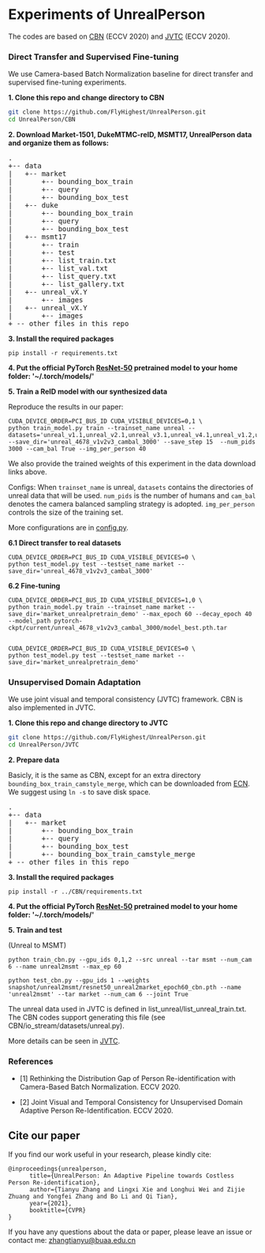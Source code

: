 # Experiments of UnrealPerson

The codes are based on [CBN](https://github.com/automan000/Camera-based-Person-ReID) (ECCV 2020) and [JVTC](https://github.com/ljn114514/JVTC) (ECCV 2020). 

### Direct Transfer and Supervised Fine-tuning

We use Camera-based Batch Normalization baseline for direct transfer and supervised fine-tuning experiments.
  
**1. Clone this repo and change directory to CBN**
```bash
git clone https://github.com/FlyHighest/UnrealPerson.git
cd UnrealPerson/CBN
```

**2. Download Market-1501, DukeMTMC-reID, MSMT17, UnrealPerson data and organize them as follows:**
<pre>
.
+-- data
|   +-- market
|       +-- bounding_box_train
|       +-- query
|       +-- bounding_box_test
|   +-- duke
|       +-- bounding_box_train
|       +-- query
|       +-- bounding_box_test
|   +-- msmt17
|       +-- train
|       +-- test
|       +-- list_train.txt
|       +-- list_val.txt
|       +-- list_query.txt
|       +-- list_gallery.txt
|   +-- unreal_vX.Y
|       +-- images
|   +-- unreal_vX.Y
|       +-- images
+ -- other files in this repo
</pre>



**3. Install the required packages**
```console
pip install -r requirements.txt
```


**4. Put the official PyTorch [ResNet-50](https://download.pytorch.org/models/resnet50-19c8e357.pth) pretrained model to your home folder: 
'~/.torch/models/'**


**5. Train a ReID model with our synthesized data**

Reproduce the results in our paper:

```console
CUDA_DEVICE_ORDER=PCI_BUS_ID CUDA_VISIBLE_DEVICES=0,1 \
python train_model.py train --trainset_name unreal --datasets='unreal_v1.1,unreal_v2.1,unreal_v3.1,unreal_v4.1,unreal_v1.2,unreal_v2.2,unreal_v3.2,unreal_v4.2,unreal_v1.3,unreal_v2.3,unreal_v3.3,unreal_v4.3' --save_dir='unreal_4678_v1v2v3_cambal_3000' --save_step 15  --num_pids 3000 --cam_bal True --img_per_person 40
```

We also provide the trained weights of this experiment in the data download links above.

Configs:
When ``trainset_name`` is unreal, ``datasets`` contains the directories of unreal data that will be used. ``num_pids`` is the number of humans and ``cam_bal`` denotes the camera balanced sampling strategy is adopted. ``img_per_person`` controls the size of the training set.

More configurations are in [config.py](https://github.com/FlyHighest/UnrealPerson/CBN/config.py).

**6.1 Direct transfer to real datasets**
```console
CUDA_DEVICE_ORDER=PCI_BUS_ID CUDA_VISIBLE_DEVICES=0 \
python test_model.py test --testset_name market --save_dir='unreal_4678_v1v2v3_cambal_3000'
```

**6.2 Fine-tuning**
```console
CUDA_DEVICE_ORDER=PCI_BUS_ID CUDA_VISIBLE_DEVICES=1,0 \
python train_model.py train --trainset_name market --save_dir='market_unrealpretrain_demo' --max_epoch 60 --decay_epoch 40 --model_path pytorch-ckpt/current/unreal_4678_v1v2v3_cambal_3000/model_best.pth.tar


CUDA_DEVICE_ORDER=PCI_BUS_ID CUDA_VISIBLE_DEVICES=0 \
python test_model.py test --testset_name market --save_dir='market_unrealpretrain_demo'
```


### Unsupervised Domain Adaptation

We use joint visual and temporal consistency (JVTC) framework. CBN is also implemented in JVTC.

**1. Clone this repo and change directory to JVTC**

```bash
git clone https://github.com/FlyHighest/UnrealPerson.git
cd UnrealPerson/JVTC
```

**2. Prepare data**

Basicly, it is the same as CBN, except for an extra directory ``bounding_box_train_camstyle_merge``, which can be downloaded from [ECN](https://github.com/zhunzhong07/ECN). We suggest using ``ln -s`` to save disk space. 
<pre>
.
+-- data
|   +-- market
|       +-- bounding_box_train
|       +-- query
|       +-- bounding_box_test
|       +-- bounding_box_train_camstyle_merge
+ -- other files in this repo
</pre>

**3. Install the required packages**

```console
pip install -r ../CBN/requirements.txt
```


**4. Put the official PyTorch [ResNet-50](https://download.pytorch.org/models/resnet50-19c8e357.pth) pretrained model to your home folder: 
'~/.torch/models/'**

**5. Train and test**

(Unreal to MSMT)

```console
python train_cbn.py --gpu_ids 0,1,2 --src unreal --tar msmt --num_cam 6 --name unreal2msmt --max_ep 60

python test_cbn.py --gpu_ids 1 --weights snapshot/unreal2msmt/resnet50_unreal2market_epoch60_cbn.pth --name 'unreal2msmt' --tar market --num_cam 6 --joint True 
```

The unreal data used in JVTC is defined in list_unreal/list_unreal_train.txt. The CBN codes support generating this file (see CBN/io_stream/datasets/unreal.py). 

More details can be seen in [JVTC](https://github.com/ljn114514/JVTC).

### References

- [1] Rethinking the Distribution Gap of Person Re-identification with Camera-Based Batch Normalization. ECCV 2020.

- [2] Joint Visual and Temporal Consistency for Unsupervised Domain Adaptive Person Re-Identification. ECCV 2020.


## Cite our paper

If you find our work useful in your research, please kindly cite:

```
@inproceedings{unrealperson,
      title={UnrealPerson: An Adaptive Pipeline towards Costless Person Re-identification}, 
      author={Tianyu Zhang and Lingxi Xie and Longhui Wei and Zijie Zhuang and Yongfei Zhang and Bo Li and Qi Tian},
      year={2021},
      booktitle={CVPR}
}
```

If you have any questions about the data or paper, please leave an issue or contact me:
zhangtianyu@buaa.edu.cn